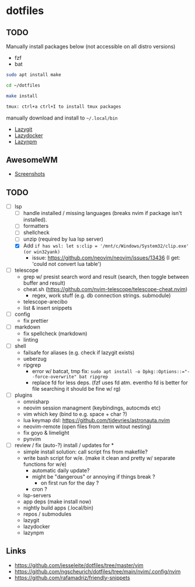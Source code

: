 # dotfiles

## TODO

Manually install packages below (not accessible on all distro versions)

- fzf
- bat

```zsh
sudo apt install make

cd ~/dotfiles

make install

tmux: ctrl+a ctrl+I to install tmux packages
```

manually download and install to `~/.local/bin`

- [Lazygit](https://github.com/jesseduffield/lazygit)
- [Lazydocker](https://github.com/jesseduffield/lazydocker)
- [Lazynpm](https://github.com/jesseduffield/lazynpm)

## AwesomeWM

- [Screenshots](https://github.com/awesomeWM/awesome/issues/1395)

## TODO

- [ ] lsp
	- [ ] handle installed / missing languages (breaks nvim if package isn't installed). 
	- [ ] formatters
	- [ ] shellcheck
	- [ ] unzip (required by lua lsp server)
	- [X] Add `if has wsl: let s:clip = '/mnt/c/Windows/System32/clip.exe' (or win32yank)`
		- issue: https://github.com/neovim/neovim/issues/13436 (I get: 'could not convert lua table')
- [ ] telescope
	- grep w/ presist search word and result (search, then toggle between buffer and result)
	- cheat.sh (https://github.com/nvim-telescope/telescope-cheat.nvim)
		- regex, work stuff (e.g. db connection strings. submodule)
	- telescope-arecibo
	- list & insert snippets
- [ ] config
	- fix prettier
- [ ] markdown
	- fix spellcheck (markdown)
	- linting
- [ ] shell
	- failsafe for aliases (e.g. check if lazygit exists)
	- ueberzug
	- ripgrep
		- error w/ batcat, tmp fix: `sudo apt install -o Dpkg::Options::="--force-overwrite" bat ripgrep`
		- replace fd for less deps. (fzf uses fd atm. eventho fd is better for file searching it should be fine w/ rg)
- [ ] plugins
	- omnisharp
	- neovim session managment (keybindings, autocmds etc)
	- vim which key (bind to e.g. space + char ?)
	- lua keymap dsl: https://github.com/tjdevries/astronauta.nvim
	- neovim-remote (open files from :term witout nesting)
	- fix goyo & limelight
	- pynvim
- [ ] review / fix (auto-?) install / updates for *
	- simple install solution: call script fns from makefile?
	- write bash script for w/e. (make it clean and pretty w/ separate functions for w/e)
    	- automatic daily update?
		- might be "dangerous" or annoying if things break ?
	    	- on first run for the day ?
		- cron ?
	- lsp-servers
	- app deps (make install now)
	- nightly build apps (.local/bin)
	- repos / submodules
	- lazygit
	- lazydocker
	- lazynpm

## Links

- https://github.com/jesseleite/dotfiles/tree/master/vim
- https://github.com/ngscheurich/dotfiles/tree/main/nvim/.config/nvim
- https://github.com/rafamadriz/friendly-snippets

